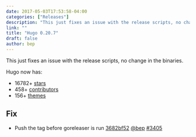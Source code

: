 ```yaml
---
date: 2017-05-03T17:53:58-04:00
categories: ["Releases"]
description: "This just fixes an issue with the release scripts, no change in the binaries"
link: ""
title: "Hugo 0.20.7"
draft: false
author: bep
---
```


This just fixes an issue with the release scripts, no change in the binaries.


Hugo now has:

* 16782&#43; [stars](https://github.com/gohugoio/hugo/stargazers)
* 458&#43; [contributors](https://github.com/gohugoio/hugo/graphs/contributors)
* 156&#43; [themes](http://themes.gohugo.io/)

## Fix

* Push the tag before goreleaser is run [3682bf52](https://github.com/gohugoio/hugo/commit/3682bf527989e86d9da32d76809306cb576383e8) [@bep](https://github.com/bep) [#3405](https://github.com/gohugoio/hugo/issues/3405) 